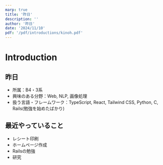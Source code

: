 ```yaml
---
marp: true
title: '昨日'
description: ''
author: '昨日'
date: '2024/11/10'
pdf: '/pdf/introductions/kinoh.pdf'
---
```

<!--
headingDivider: 2
-->

# Introduction

## 昨日
- 所属：B4・3系
- 興味のある分野：Web, NLP, 画像処理
- 扱う言語・フレームワーク：TypeScript, React, Tailwind CSS, Python, C, Rails(勉強を始めたばかり)

## 最近やっていること
- レシート印刷
- ホームページ作成
- Railsの勉強
- 研究
